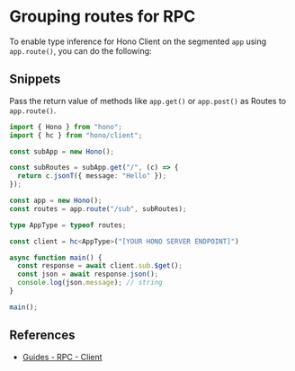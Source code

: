 # Grouping routes for RPC

To enable type inference for Hono Client on the segmented `app` using `app.route()`, you can do the following:

## Snippets

Pass the return value of methods like `app.get()` or `app.post()` as Routes to `app.route()`.

```ts
import { Hono } from "hono";
import { hc } from "hono/client";

const subApp = new Hono();

const subRoutes = subApp.get("/", (c) => {
  return c.jsonT({ message: "Hello" });
});

const app = new Hono();
const routes = app.route("/sub", subRoutes);

type AppType = typeof routes;

const client = hc<AppType>("[YOUR HONO SERVER ENDPOINT]")

async function main() {
  const response = await client.sub.$get();
  const json = await response.json();
  console.log(json.message); // string
}

main();
```

## References

- [Guides - RPC - Client](guides/rpc#client)
